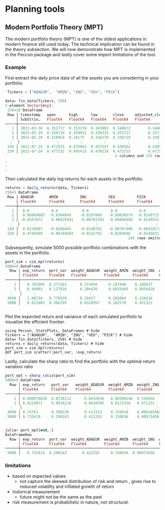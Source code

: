 # Planning tools
## Modern Portfolio Theory (MPT) 
The modern portfolio theory (MPT) is one of the oldest applications in modern finance still used today. The technical implication can be found in the theory subsection.  We will now demonstrate how MPT is implemented in the Peccon package and lastly cover some import limitations of the tool. 
### Example 

First extract the daily price data of all the assets you are considering in your portfolio. 
```julia 
 Tickers = ["ADAEUR",  "AMZN", "ING", "VEU", "PICK"]

data= fin_data(Tickers, 250)
5-element Vector{Any}:
 250×10 DataFrame
 Row │ timestamp   open      high      low       close     adjusted_close  vol ⋯
     │ SubStrin…   Float64   Float64   Float64   Float64   Float64         Int ⋯
─────┼──────────────────────────────────────────────────────────────────────────
   1 │ 2023-03-30  0.351717  0.353378  0.345903  0.348672        0.348672   14 ⋯
   2 │ 2023-03-29  0.339719  0.359931  0.338335  0.351717        0.351717  190
   3 │ 2023-03-28  0.318954  0.34175   0.316278  0.339719        0.339719  133
  ⋮  │     ⋮          ⋮         ⋮         ⋮         ⋮            ⋮             ⋱
 249 │ 2022-07-25  0.472525  0.475663  0.437547  0.438562        0.438562  200
 250 │ 2022-07-24  0.477232  0.495413  0.470218  0.472525        0.472525  233
                                                  4 columns and 235 rows omitted
.
.
.


``` 

Then calculated the daily log returns for each assets in the portfolio. 


```julia 
returns = daily_returns(data, Tickers)
250×5 DataFrame
 Row │ ADAEUR       AMZN          ING          VEU          PICK        
     │ Float64      Float64       Float64      Float64      Float64
─────┼──────────────────────────────────────────────────────────────────
   1 │  0.0          0.0           0.0          0.0          0.0
   2 │  0.00869685  -0.0304849    -0.0197009   -0.00838579  -0.0149725
   3 │ -0.0347072    0.00819341   -0.00781593  -0.00460388  -0.0149531
  ⋮  │      ⋮            ⋮             ⋮            ⋮            ⋮
 249 │  0.0159087   -0.0288445    -0.0140781   -0.00787406  -0.00418172
 250 │  0.0745889   -0.00344503   -0.0142792   -0.0103646   -0.0246831
                                                        245 rows omitted
```

Subsequently, simulate 5000 possible portfolio combinations with the assets in the portfolio. 
```julia 
port_sim = sim_mpt(returns)
5000×8 DataFrame
  Row │ exp_return  port_var  weight_ADAEUR  weight_AMZN  weight_ING  weight_VEU  weight_PICK  port_std 
      │ Float64     Float64   Float64        Float64      Float64     Float64     Float64      Float64
──────┼─────────────────────────────────────────────────────────────────────────────────────────────────
    1 │   0.782005  0.371563      0.314956     0.187496    0.106037    0.29146      0.100051   0.60956
    2 │   0.44903   0.127016      0.204426     0.0915665   0.0956426   0.387233     0.221132   0.356393
  ⋮   │     ⋮          ⋮            ⋮             ⋮           ⋮           ⋮            ⋮          ⋮
 4999 │   1.08724   0.779559      0.29427      0.285084    0.156916    0.255411     0.0083186  0.882926
 5000 │   0.631883  0.366295      0.0328957    0.182578    0.451323    0.23108      0.102123   0.605223
                                                                                       4995 rows omitted
```

Plot the expected return and variance of each simulated portfolio to visualize the efficient frontier.  
```@example
using Peccon, StatsPlots, DataFrames # hide 
Tickers = ["ADAEUR",  "AMZN", "ING", "VEU", "PICK"] # hide
data= fin_data(Tickers, 250) # hide 
returns = daily_returns(data, Tickers) # hide
port_sim = sim_mpt(returns)
@df port_sim scatter(:port_var, :exp_return)
```

Lastly, calculate the sharp ratio to find the portfolio with the optimal  return variation ratio 

```julia 
port_opt = sharp_ratio(port_sim)
5000×9 DataFrame
  Row │ exp_return   port_var   weight_ADAEUR  weight_AMZN  weight_ING   weight_VEU  weight_PICK  port_std  sharp_ratio 
      │ Float64      Float64    Float64        Float64      Float64      Float64     Float64      Float64   Float64
──────┼─────────────────────────────────────────────────────────────────────────────────────────────────────────────────
    1 │ 0.000978628  0.0728112      0.0432636   0.00380148  0.538456      0.382372     0.0321063  0.269835  -0.0704925
    2 │ 0.0224071    0.0916218      0.0918305   0.0123358   0.671231      0.105515     0.119087   0.302691   0.00795236
  ⋮   │      ⋮           ⋮            ⋮             ⋮            ⋮           ⋮            ⋮          ⋮           ⋮
 4999 │ 0.75761      0.309236       0.412322    0.159658    0.000185982   0.097781     0.330053   0.55609    1.32642
 5000 │ 0.735419     0.290243       0.422292    0.150836    0.00973458    0.0215554    0.395581   0.538742   1.32794
                                                                                                       4995 rows omitted

julia> port_opt[end,:]
DataFrameRow
  Row │ exp_return  port_var  weight_ADAEUR  weight_AMZN  weight_ING  weight_VEU  weight_PICK  port_std  sharp_ratio 
      │ Float64     Float64   Float64        Float64      Float64     Float64     Float64      Float64   Float64
──────┼──────────────────────────────────────────────────────────────────────────────────────────────────────────────
 5000 │   0.735419  0.290243       0.422292     0.150836  0.00973458   0.0215554     0.395581  0.538742      1.32794
```

### limitations 

* based on expected values 
    * not capture the skewed distribution of risk and return , gives rise to reduced volatility and inflated growth of return 
* historical measurement 
    * future might not be the same as the past 
* risk measurement is probabilistic in nature, not structural. 
